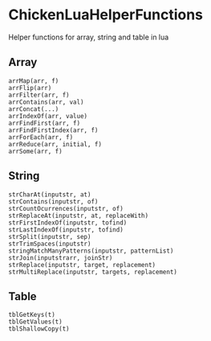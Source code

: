 # ChickenLuaHelperFunctions
Helper functions for array, string and table in lua


## Array

```
arrMap(arr, f)
arrFlip(arr)
arrFilter(arr, f)
arrContains(arr, val)
arrConcat(...)
arrIndexOf(arr, value)
arrFindFirst(arr, f)
arrFindFirstIndex(arr, f)
arrForEach(arr, f)
arrReduce(arr, initial, f)
arrSome(arr, f)
```

## String

```
strCharAt(inputstr, at)
strContains(inputstr, of)
strCountOcurrences(inputstr, of)
strReplaceAt(inputstr, at, replaceWith)
strFirstIndexOf(inputstr, tofind)
strLastIndexOf(inputstr, tofind)
strSplit(inputstr, sep)
strTrimSpaces(inputstr)
stringMatchManyPatterns(inputstr, patternList)
strJoin(inputstrarr, joinStr)
strReplace(inputstr, target, replacement)
strMultiReplace(inputstr, targets, replacement)
```

## Table


```
tblGetKeys(t)
tblGetValues(t)
tblShallowCopy(t)
```

